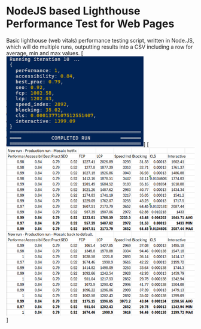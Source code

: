 # NodeJS based Lighthouse Performance Test for Web Pages
Basic lighthouse (web vitals) performance testing script, written in Node.JS, which will do multiple runs, outputting results into a CSV including a row for average, min and max values.
[![Run Complete](page-metrics-run-complete.png)]
[![CSV](page-metrics-csv.png)]
